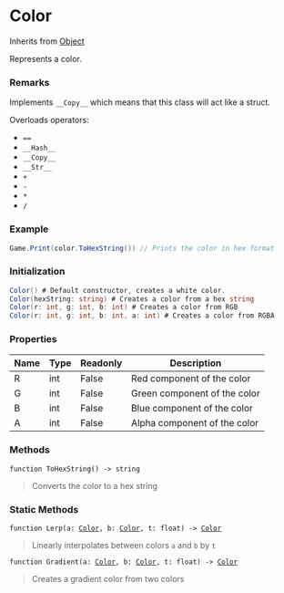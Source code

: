 # Color
Inherits from [Object](./Object.md)

Represents a color.

### Remarks
Implements `__Copy__` which means that this class will act like a struct.

Overloads operators: 
- `==`
- `__Hash__`
- `__Copy__`
- `__Str__`
- `+`
- `-`
- `*`
- `/`
### Example
```csharp
Game.Print(color.ToHexString()) // Prints the color in hex format
```
### Initialization
```csharp
Color() # Default constructor, creates a white color.
Color(hexString: string) # Creates a color from a hex string
Color(r: int, g: int, b: int) # Creates a color from RGB
Color(r: int, g: int, b: int, a: int) # Creates a color from RGBA
```

### Properties
|Name|Type|Readonly|Description|
|---|---|---|---|
|R|int|False|Red component of the color|
|G|int|False|Green component of the color|
|B|int|False|Blue component of the color|
|A|int|False|Alpha component of the color|


### Methods
<pre class="language-typescript"><code class="lang-typescript">function ToHexString() -> string</code></pre>
> Converts the color to a hex string

### Static Methods
<pre class="language-typescript"><code class="lang-typescript">function Lerp(a: <a data-footnote-ref href="#user-content-fn-4">Color</a>, b: <a data-footnote-ref href="#user-content-fn-4">Color</a>, t: float) -> <a data-footnote-ref href="#user-content-fn-4">Color</a></code></pre>
> Linearly interpolates between colors `a` and `b` by `t`
<pre class="language-typescript"><code class="lang-typescript">function Gradient(a: <a data-footnote-ref href="#user-content-fn-4">Color</a>, b: <a data-footnote-ref href="#user-content-fn-4">Color</a>, t: float) -> <a data-footnote-ref href="#user-content-fn-4">Color</a></code></pre>
> Creates a gradient color from two colors

[^1]: [Camera](./Camera.md)
[^2]: [Character](./Character.md)
[^3]: [Collider](./Collider.md)
[^4]: [Collision](./Collision.md)
[^5]: [Color](./Color.md)
[^6]: [Convert](./Convert.md)
[^7]: [Cutscene](./Cutscene.md)
[^8]: [Dict](./Dict.md)
[^9]: [Game](./Game.md)
[^10]: [Human](./Human.md)
[^11]: [Input](./Input.md)
[^12]: [Json](./Json.md)
[^13]: [LineCastHitResult](./LineCastHitResult.md)
[^14]: [LineRenderer](./LineRenderer.md)
[^15]: [List](./List.md)
[^16]: [Map](./Map.md)
[^17]: [MapObject](./MapObject.md)
[^18]: [MapTargetable](./MapTargetable.md)
[^19]: [Math](./Math.md)
[^20]: [Network](./Network.md)
[^21]: [NetworkView](./NetworkView.md)
[^22]: [PersistentData](./PersistentData.md)
[^23]: [Physics](./Physics.md)
[^24]: [Player](./Player.md)
[^25]: [Quaternion](./Quaternion.md)
[^26]: [Random](./Random.md)
[^27]: [Range](./Range.md)
[^28]: [RoomData](./RoomData.md)
[^29]: [Set](./Set.md)
[^30]: [Shifter](./Shifter.md)
[^31]: [String](./String.md)
[^32]: [Time](./Time.md)
[^33]: [Titan](./Titan.md)
[^34]: [Transform](./Transform.md)
[^35]: [UI](./UI.md)
[^36]: [Vector2](./Vector2.md)
[^37]: [Vector3](./Vector3.md)
[^38]: [Object](./Object.md)
